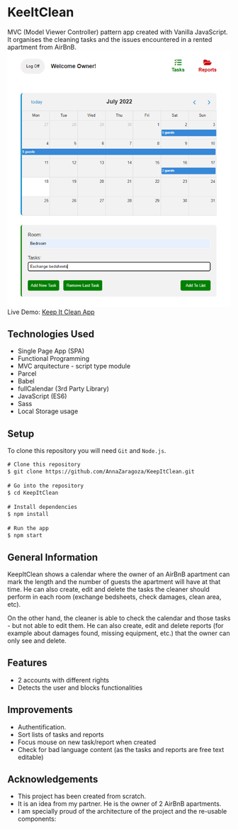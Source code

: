 # KeeItClean

MVC (Model Viewer Controller) pattern app created with Vanilla JavaScript.
It organises the cleaning tasks and the issues encountered in a rented apartment from AirBnB. 
![Alt Text](https://github.com/AnnaZaragoza/KeepItClean/blob/30080bce13623be0ff9c6225bb2915d2a897c9ac/img/app.png)
Live Demo: [Keep It Clean App](https://keepitcleanapp.netlify.app/)


## Technologies Used
- Single Page App (SPA)
- Functional Programming
- MVC arquitecture - script type module
- Parcel
- Babel
- fullCalendar (3rd Party Library)
- JavaScript (ES6)
- Sass
- Local Storage usage


## Setup
To clone this repository you will need `Git` and `Node.js`.

```
# Clone this repository
$ git clone https://github.com/AnnaZaragoza/KeepItClean.git

# Go into the repository
$ cd KeepItClean

# Install dependencies
$ npm install

# Run the app
$ npm start

```

## General Information
KeepItClean shows a calendar where the owner of an AirBnB apartment can mark the length and the number of guests the apartment will have at that time. He can also create, edit and delete the tasks the cleaner should perform in each room (exchange bedsheets, check damages, clean area, etc). 

On the other hand, the cleaner is able to check the calendar and those tasks - but not able to edit them. He can also create, edit and delete reports (for example about damages found, missing equipment, etc.) that the owner can only see and delete.

## Features
- 2 accounts with different rights
- Detects the user and blocks functionalities


## Improvements
- Authentification.
- Sort lists of tasks and reports 
- Focus mouse on new task/report when created
- Check for bad language content (as the tasks and reports are free text editable)

## Acknowledgements
- This project has been created from scratch. 
- It is an idea from my partner. He is the owner of 2 AirBnB apartments.
- I am specially proud of the architecture of the project and the re-usable components:
